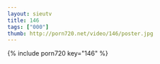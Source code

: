 ```yaml
--- 
layout: sieutv
title: 146
tags: ["000"]
thumb: http://porn720.net/video/146/poster.jpg
---
```

{% include porn720 key="146" %} 
